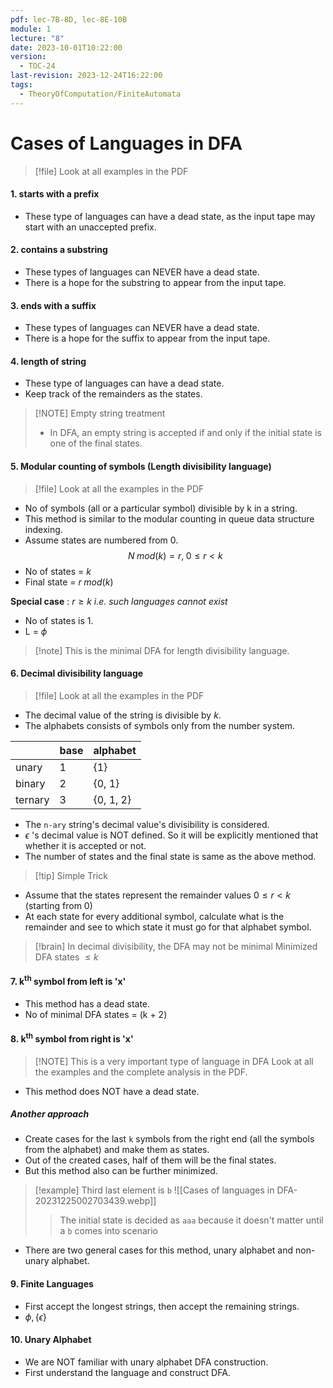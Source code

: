 ```yaml
---
pdf: lec-7B-8D, lec-8E-10B
module: 1
lecture: "8"
date: 2023-10-01T10:22:00
version:
  - TOC-24
last-revision: 2023-12-24T16:22:00
tags:
  - TheoryOfComputation/FiniteAutomata
---
```

# Cases of Languages in DFA
> [!file] Look at all examples in the PDF
#### 1. starts with a prefix
- These type of languages can have a dead state, as the input tape may start with an unaccepted prefix.

#### 2. contains a substring
- These types of languages can NEVER have a dead state.
- There is a hope for the substring to appear from the input tape.

#### 3. ends with a suffix
- These types of languages can NEVER have a dead state.
- There is a hope for the suffix to appear from the input tape.

#### 4. length of string
- These type of languages can have a dead state.
- Keep track of the remainders as the states.

> [!NOTE] Empty string treatment
> - In DFA, an empty string is accepted if and only if the initial state is one of the final states.

#### 5. Modular counting of symbols (Length divisibility language)

> [!file] Look at all the examples in the PDF

- No of symbols (all or a particular symbol) divisible by k in a string.
- This method is similar to the modular counting in queue data structure indexing.
- Assume states are numbered from 0.
$$
N \; mod(k) = r, \; 0 \le r < k
$$
- No of states = $k$
- Final state = $r \;mod(k)$

**Special case** : $r \ge k {}$ *i.e. such languages cannot exist*
- No of states is 1.
- L = ${} \phi {}$

> [!note] This is the minimal DFA for length divisibility language.

#### 6. Decimal divisibility language

> [!file] Look at all the examples in the PDF
- The decimal value of the string is divisible by $k {}$.
- The alphabets consists of symbols only from the number system.

|         	| base 	| alphabet  	|
|---------	|------	|-----------	|
| unary   	| 1    	| {1}       	|
| binary  	| 2    	| {0, 1}    	|
| ternary 	| 3    	| {0, 1, 2} 	|

- The `n-ary` string's decimal value's divisibility is considered.
- ${} \epsilon {}$ 's decimal value is NOT defined. So it will be explicitly mentioned that whether it is accepted or not.
- The number of states and the final state is same as the above method.

> [!tip] Simple Trick
- Assume that the states represent the remainder values ${} 0 \le r < k$ (starting from 0)
- At each state for every additional symbol, calculate what is the remainder and see to which state it must go for that alphabet symbol.

> [!brain] In decimal divisibility, the DFA may not be minimal
> Minimized DFA states $\le k {}$

#### 7. k<sup>th</sup> symbol from left is 'x'
- This method has a dead state.
- No of minimal DFA states = (k + 2)

#### 8. k<sup>th</sup> symbol from right is 'x'

> [!NOTE] This is a very important type of language in DFA
> Look at all the examples and the complete analysis in the PDF.

- This method does NOT have a dead state.
##### Another approach
- Create cases for the last `k` symbols from the right end (all the symbols from the alphabet) and make them as states.
- Out of the created cases, half of them will be the final states.
- But this method also can be further minimized.

> [!example] Third last element is `b`
> ![[Cases of languages in DFA-20231225002703439.webp]]
>> The initial state is decided as `aaa` because it doesn't matter until a `b` comes into scenario

- There are two general cases for this method, unary alphabet and non-unary alphabet.

#### 9. Finite Languages
- First accept the longest strings, then accept the remaining strings.
- ${} \phi, \{ \epsilon \}$

#### 10. Unary Alphabet
- We are NOT familiar with unary alphabet DFA construction.
- First understand the language and construct DFA.

